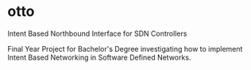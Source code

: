 # otto
Intent Based Northbound Interface for SDN Controllers

Final Year Project for Bachelor's Degree investigating how to implement Intent Based Networking in Software Defined Networks.

